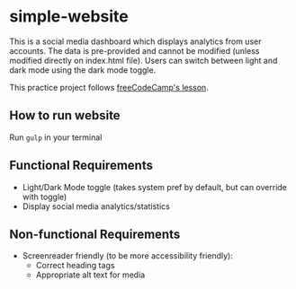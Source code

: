 # simple-website
This is a social media dashboard which displays analytics from user accounts. The data is pre-provided and cannot be modified (unless modified directly on index.html file). Users can switch between light and dark mode using the dark mode toggle.

This practice project follows [freeCodeCamp's lesson](https://youtu.be/krfUjg0S2uI?si=67-RdlpKodpGfTq_).

## How to run website
Run `gulp` in your terminal

## Functional Requirements
- Light/Dark Mode toggle (takes system pref by default, but can override with toggle)
- Display social media analytics/statistics

## Non-functional Requirements
- Screenreader friendly (to be more accessibility friendly):
    - Correct heading tags
    - Appropriate alt text for media
